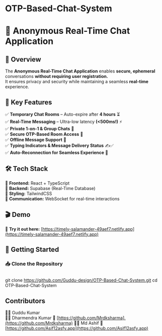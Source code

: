 # OTP-Based-Chat-System

# 🚀 Anonymous Real-Time Chat Application  

## 🌟 Overview  
The **Anonymous Real-Time Chat Application** enables **secure, ephemeral** conversations **without requiring user registration.**  
It ensures privacy and security while maintaining a seamless **real-time** experience.  

## 🔑 Key Features  
✅ **Temporary Chat Rooms** – Auto-expire after **4 hours** ⏳  
✅ **Real-Time Messaging** – Ultra-low latency **(<500ms!)** ⚡  
✅ **Private 1-on-1 & Group Chats** 👥  
✅ **Secure OTP-Based Room Access** 🔐  
✅ **Offline Message Support** 📩  
✅ **Typing Indicators & Message Delivery Status** ✍️✅  
✅ **Auto-Reconnection for Seamless Experience** 🔄  

## 🛠️ Tech Stack  
🚀 **Frontend:** React + TypeScript  
🔗 **Backend:** Supabase (Real-Time Database)  
🎨 **Styling:** TailwindCSS  
💬 **Communication:** WebSocket for real-time interactions  

## 🎬 Demo  
🔗 **Try it out here:** [https://timely-salamander-49aef7.netlify.app](https://timely-salamander-49aef7.netlify.app)  

## 🚀 Getting Started  

### 📥 Clone the Repository  
##
git clone https://github.com/Guddu-design/OTP-Based-Chat-System.git
cd OTP-Based-Chat-System

## Contributors
👨‍💻 Guddu Kumar  
👨‍💻 Dharmendra Kumar   🔗 [https://github.com/Mrdksharma].(https://github.com/Mrdksharma)
👨‍💻 Md Ashif  🔗  [https://github.com/Asif12asfy.app](https://github.com/Asif12asfy.app)  
